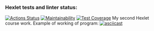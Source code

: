 ### Hexlet tests and linter status:
[![Actions Status](https://github.com/HKreoin/java-project-71/actions/workflows/hexlet-check.yml/badge.svg)](https://github.com/HKreoin/java-project-71/actions)
[![Maintainability](https://api.codeclimate.com/v1/badges/d06795edcb9b6fd2ad51/maintainability)](https://codeclimate.com/github/HKreoin/java-project-71/maintainability)
[![Test Coverage](https://api.codeclimate.com/v1/badges/d06795edcb9b6fd2ad51/test_coverage)](https://codeclimate.com/github/HKreoin/java-project-71/test_coverage)
My second Hexlet course work. 
Example of working of program:
[![asciicast](https://asciinema.org/a/W3UY5qbOCIj5ScaYeJPYOF8mf.svg)](https://asciinema.org/a/W3UY5qbOCIj5ScaYeJPYOF8mf)
